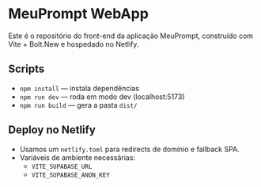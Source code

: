 # MeuPrompt WebApp

Este é o repositório do front-end da aplicação MeuPrompt, construído com Vite + Bolt.New e hospedado no Netlify.

## Scripts

- `npm install` — instala dependências  
- `npm run dev` — roda em modo dev (localhost:5173)  
- `npm run build` — gera a pasta `dist/`

## Deploy no Netlify

- Usamos um `netlify.toml` para redirects de domínio e fallback SPA.  
- Variáveis de ambiente necessárias:
  - `VITE_SUPABASE_URL`
  - `VITE_SUPABASE_ANON_KEY`

